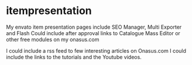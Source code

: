 # itempresentation
My envato item presentation pages
include SEO Manager, Multi Exporter and Flash
Could include after approval links to Catalogue Mass Editor or other free modules on my onasus.com

I could include a rss feed to few interesting articles on Onasus.com
I could include the links to the tutorials and the Youtube videos.
